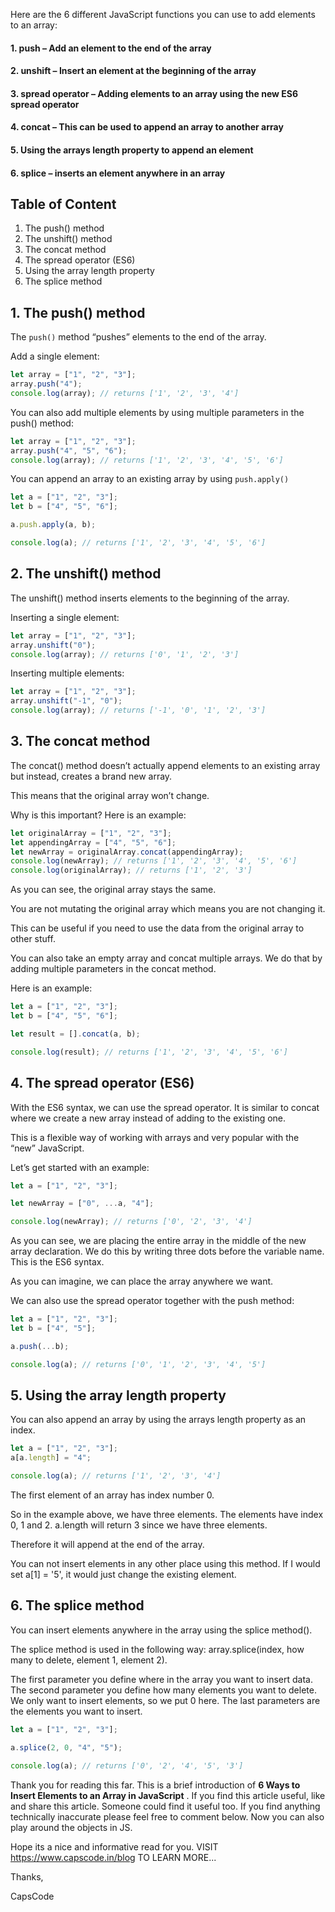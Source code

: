 Here are the 6 different JavaScript functions you can use to add elements to an array:

#### 1. push – Add an element to the end of the array

#### 2. unshift – Insert an element at the beginning of the array

#### 3. spread operator – Adding elements to an array using the new ES6 spread operator

#### 4. concat – This can be used to append an array to another array

#### 5. Using the arrays length property to append an element

#### 6. splice – inserts an element anywhere in an array

## Table of Content

1. The push() method
2. The unshift() method
3. The concat method
4. The spread operator (ES6)
5. Using the array length property
6. The splice method

## 1. The push() method

The `push()` method “pushes” elements to the end of the array.

Add a single element:

```js
let array = ["1", "2", "3"];
array.push("4");
console.log(array); // returns ['1', '2', '3', '4']
```

You can also add multiple elements by using multiple parameters in the push() method:

```js
let array = ["1", "2", "3"];
array.push("4", "5", "6");
console.log(array); // returns ['1', '2', '3', '4', '5', '6']
```

You can append an array to an existing array by using `push.apply()`

```js
let a = ["1", "2", "3"];
let b = ["4", "5", "6"];

a.push.apply(a, b);

console.log(a); // returns ['1', '2', '3', '4', '5', '6']
```

## 2. The unshift() method

The unshift() method inserts elements to the beginning of the array.

Inserting a single element:

```js
let array = ["1", "2", "3"];
array.unshift("0");
console.log(array); // returns ['0', '1', '2', '3']
```

Inserting multiple elements:

```js
let array = ["1", "2", "3"];
array.unshift("-1", "0");
console.log(array); // returns ['-1', '0', '1', '2', '3']
```

## 3. The concat method

The concat() method doesn’t actually append elements to an existing array but instead, creates a brand new array.

This means that the original array won’t change.

Why is this important? Here is an example:

```js
let originalArray = ["1", "2", "3"];
let appendingArray = ["4", "5", "6"];
let newArray = originalArray.concat(appendingArray);
console.log(newArray); // returns ['1', '2', '3', '4', '5', '6']
console.log(originalArray); // returns ['1', '2', '3']
```

As you can see, the original array stays the same.

You are not mutating the original array which means you are not changing it.

This can be useful if you need to use the data from the original array to other stuff.

You can also take an empty array and concat multiple arrays. We do that by adding multiple parameters in the concat method.

Here is an example:

```js
let a = ["1", "2", "3"];
let b = ["4", "5", "6"];

let result = [].concat(a, b);

console.log(result); // returns ['1', '2', '3', '4', '5', '6']
```

## 4. The spread operator (ES6)

With the ES6 syntax, we can use the spread operator. It is similar to concat where we create a new array instead of adding to the existing one.

This is a flexible way of working with arrays and very popular with the “new” JavaScript.

Let’s get started with an example:

```js
let a = ["1", "2", "3"];

let newArray = ["0", ...a, "4"];

console.log(newArray); // returns ['0', '2', '3', '4']
```

As you can see, we are placing the entire array in the middle of the new array declaration. We do this by writing three dots before the variable name. This is the ES6 syntax.

As you can imagine, we can place the array anywhere we want.

We can also use the spread operator together with the push method:

```js
let a = ["1", "2", "3"];
let b = ["4", "5"];

a.push(...b);

console.log(a); // returns ['0', '1', '2', '3', '4', '5']
```

## 5. Using the array length property

You can also append an array by using the arrays length property as an index.

```js
let a = ["1", "2", "3"];
a[a.length] = "4";

console.log(a); // returns ['1', '2', '3', '4']
```

The first element of an array has index number 0.

So in the example above, we have three elements. The elements have index 0, 1 and 2. a.length will return 3 since we have three elements.

Therefore it will append at the end of the array.

You can not insert elements in any other place using this method. If I would set a[1] = '5', it would just change the existing element.

## 6. The splice method

You can insert elements anywhere in the array using the splice method().

The splice method is used in the following way: array.splice(index, how many to delete, element 1, element 2).

The first parameter you define where in the array you want to insert data. The second parameter you define how many elements you want to delete. We only want to insert elements, so we put 0 here. The last parameters are the elements you want to insert.

```js
let a = ["1", "2", "3"];

a.splice(2, 0, "4", "5");

console.log(a); // returns ['0', '2', '4', '5', '3']
```

Thank you for reading this far. This is a brief introduction of **6 Ways to Insert Elements to an Array in JavaScript** .
If you find this article useful, like and share this article. Someone could find it useful too. If you find anything technically inaccurate please feel free to comment below.
Now you can also play around the objects in JS.

Hope its a nice and informative read for you.
VISIT https://www.capscode.in/blog TO LEARN MORE...

Thanks,

CapsCode
